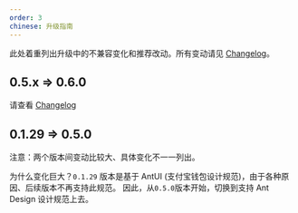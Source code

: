 ```yaml
---
order: 3
chinese: 升级指南
---
```


此处着重列出升级中的不兼容变化和推荐改动。所有变动请见 [Changelog](/#/components/changelog)。


## 0.5.x => 0.6.0
请查看 [Changelog](/#/components/changelog?scrollTo=0.6.0)

## 0.1.29 => 0.5.0

注意：两个版本间变动比较大、具体变化不一一列出。

为什么变化巨大？`0.1.29` 版本是基于 AntUI (支付宝钱包设计规范)，由于各种原因、后续版本不再支持此规范。
因此，从`0.5.0`版本开始，切换到支持 Ant Design 设计规范上去。
